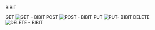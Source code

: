 BIBIT

GET ![GET - BIBIT](https://github.com/user-attachments/assets/186184a3-acf2-484d-9342-9d209656426d)
POST ![POST - BIBIT](https://github.com/user-attachments/assets/68a34aa3-5b1d-49a7-8317-337626a28377)
PUT ![PUT- BIBIT](https://github.com/user-attachments/assets/a520a8f5-066c-47f7-b95f-903f5e449426)
DELETE ![DELETE - BIBIT](https://github.com/user-attachments/assets/634be0e7-50dd-4ce2-93a2-a54ea791ac6c)
